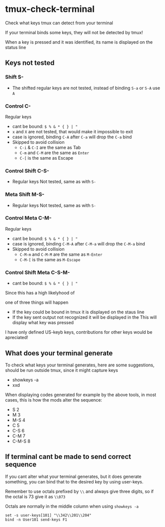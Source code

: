 # tmux-check-terminal

Check what keys tmux can detect from your terminal

If your terminal binds some keys, they will not be detected by tmux!

When a key is pressed and it was identified, its name is displayed on the
status line

## Keys not tested

### Shift S-

- The shifted regular keys are not tested, instead of binding `S-a` or `S-A`
use `A`

### Control C-

Regular keys

- cant be bound: `$ % & * { } | "`
- `x` and `X` are not tested, that would make it impossible to exit
- case is ignored, binding `C-A` after `C-a` will drop the `C-a` bind
- Skipped to avoid collision
  - `C-i` & `C-I` are the same as Tab
  - `C-m` and `C-M` are the same as `Enter`
  - `C-[` is the same as Escape

### Control Shift C-S-

- Regular keys Not tested, same as with `S-`

### Meta Shift  M-S-

- Regular keys Not tested, same as with `S-`

### Control Meta  C-M-

Regular keys

- cant be bound: `$ % & * { } | "`
- case is ignored, binding `C-M-A` after `C-M-a` will drop the `C-M-a` bind
- Skipped to avoid collision
  - `C-M-m` and `C-M-M` are the same as `M-Enter`
  - `C-M-[` is the same as `M-Escape`

### Control Shift Meta  C-S-M-

- cant be bound: `$ % & * { } | "`

Since this has a high likelyhood of

one of three things will happen

- If the key could be bound in tmux it is displayed on the staus line
- If the key sent output not recognized it will be displayed in the
This will display what key was pressed

 I have only defined US-keyb keys, contributions for other keys
 would be apreciated!

## What does your terminal generate

 To check what keys your terminal generates, here are some
 suggestions, should be run outside tmux, since it might capture keys

- showkeys -a
- xxd

 When displaying codes generated for example by the above tools,
 in most cases, this is how the mods alter the sequence:

- S       2
- M       3
- M-S     4
- C       5
- C-S     6
- C-M     7
- C-M-S   8

## If terminal cant be made to send correct sequence

 If you cant alter what your terminal generates, but it does generate
 something, you can bind that to the desired key by using user-keys.

 Remember to use octals prefixed by `\\` and always give three digits,
 so if the octal is 73 give it as `\\073`

 Octals are normally in the middle column when using `showkeys -a`

```tmux
set -s user-keys[101] "\\342\\201\\204"
bind -n User101 send-keys F1
```
